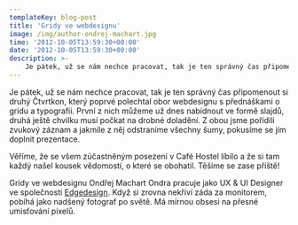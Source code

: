 ```yaml
---
templateKey: blog-post
title: 'Gridy ve webdesignu'
image: /img/author-ondrej-machart.jpg
time: '2012-10-05T13:59:30+00:00'
date: '2012-10-05T13:59:30+00:00'
description: >-
    Je pátek, už se nám nechce pracovat, tak je ten správný čas připomenout si druhý Čtvrtkon, který poprvé polechtal obor webdesignu s přednáškami o gridu a typografii. První z nich můžeme...
---
```

Je pátek, už se nám nechce pracovat, tak je ten správný čas připomenout si druhý Čtvrtkon, který poprvé polechtal obor webdesignu s přednáškami o gridu a typografii. První z nich můžeme už dnes nabídnout ve formě slajdů, druhá ještě chvilku musí počkat na drobné doladění. Z obou jsme pořídili zvukový záznam a jakmile z něj odstraníme všechny šumy, pokusíme se jím doplnit prezentace.

Věříme, že se všem zúčastněným posezení v Café Hostel líbilo a že si tam každý našel kousek vědomostí, o které se obohatil. Těšíme se zase příště!

Gridy ve webdesignu Ondřej Machart Ondra pracuje jako UX & UI Designer ve společnosti [Edgedesign](http://edgedesign.cz "Edgedesign.cz"). Když si zrovna nekřiví záda za monitorem, pobíhá jako nadšený fotograf po světě. Má mírnou obsesi na přesné umisťování pixelů.